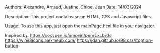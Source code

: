 Authors: Alexandre, Arnaud, Justine, Chloe, Jean
Date: 14/03/2024

Description:
This project contains some HTML, CSS and Javascript files.

Usage:
To use this app, just open the mainPage.html file in your navigator.

Inspired by: https://codepen.io/smpnjn/pen/ExLbvdJ
https://win98icons.alexmeub.com/
https://jdan.github.io/98.css/#option-button